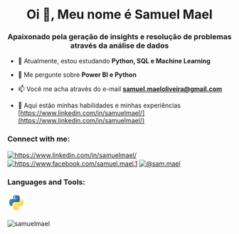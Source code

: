<h1 align="center">Oi 👋, Meu nome é Samuel Mael</h1>
<h3 align="center">Apaixonado pela geração de insights e resolução de problemas através da análise de dados</h3>

- 🌱 Atualmente, estou estudando **Python, SQL e Machine Learning**

- 💬 Me pergunte sobre **Power BI e Python**

- 📫 Você me acha através do e-mail **samuel.maeloliveira@gmail.com**

- 📄 Aqui estão minhas habilidades e minhas experiências [https://www.linkedin.com/in/samuelmael/](https://www.linkedin.com/in/samuelmael/)

<h3 align="left">Connect with me:</h3>
<p align="left">
<a href="https://linkedin.com/in/https://www.linkedin.com/in/samuelmael/" target="blank"><img align="center" src="https://raw.githubusercontent.com/rahuldkjain/github-profile-readme-generator/master/src/images/icons/Social/linked-in-alt.svg" alt="https://www.linkedin.com/in/samuelmael/" height="30" width="40" /></a>
<a href="https://fb.com/https://www.facebook.com/samuel.mael.1" target="blank"><img align="center" src="https://raw.githubusercontent.com/rahuldkjain/github-profile-readme-generator/master/src/images/icons/Social/facebook.svg" alt="https://www.facebook.com/samuel.mael.1" height="30" width="40" /></a>
<a href="https://instagram.com/@sam.mael" target="blank"><img align="center" src="https://raw.githubusercontent.com/rahuldkjain/github-profile-readme-generator/master/src/images/icons/Social/instagram.svg" alt="@sam.mael" height="30" width="40" /></a>
</p>

<h3 align="left">Languages and Tools:</h3>
<p align="left"> <a href="https://www.python.org" target="_blank" rel="noreferrer"> <img src="https://raw.githubusercontent.com/devicons/devicon/master/icons/python/python-original.svg" alt="python" width="40" height="40"/> </a> </p>

<p><img align="center" src="https://github-readme-stats.vercel.app/api/top-langs?username=samuelmael&show_icons=true&locale=en&layout=compact" alt="samuelmael" /></p>
